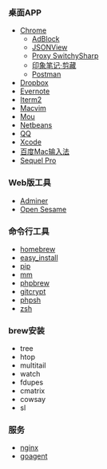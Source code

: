 ### 桌面APP
+ [Chrome](http://www.google.com/mac/)
  + [AdBlock](https://chrome.google.com/webstore/detail/adblock/gighmmpiobklfepjocnamgkkbiglidom)
  + [JSONView](https://chrome.google.com/webstore/detail/jsonview/chklaanhfefbnpoihckbnefhakgolnmc)
  + [Proxy SwitchySharp](https://chrome.google.com/webstore/detail/proxy-switchysharp/dpplabbmogkhghncfbfdeeokoefdjegm)
  + [印象笔记·剪藏](https://chrome.google.com/webstore/detail/evernote-web-clipper/pioclpoplcdbaefihamjohnefbikjilc)
  + [Postman](https://chrome.google.com/webstore/detail/postman-rest-client/fdmmgilgnpjigdojojpjoooidkmcomcm)
+ [Dropbox](https://www.dropbox.com/install2)
+ [Evernote](http://evernote.com/intl/zh-cn/download/)
+ [Iterm2](http://www.iterm2.com/#/section/home)
+ [Macvim](https://code.google.com/p/macvim/)
+ [Mou](http://mouapp.com/)
+ [Netbeans](https://netbeans.org/downloads/)
+ [QQ](http://im.qq.com/macqq/)
+ [Xcode](https://developer.apple.com/xcode/)
+ [百度Mac输入法](http://shouji.baidu.com/input/mac.html)
+ [Sequel Pro](http://www.sequelpro.com/download)

### Web版工具
+ [Adminer](http://www.adminer.org/)
+ [Open Sesame](https://github.com/liuxd/open-sesame/releases)

### 命令行工具
+ [homebrew](http://brew.sh/)
+ [easy_install](http://pythonhosted.org/distribute/easy_install.html)
+ [pip](https://pypi.python.org/pypi/pip)
+ [mm](https://github.com/liuxd/miao-miao/releases)
+ [phpbrew](https://github.com/c9s/phpbrew)
+ [gitcrypt](https://github.com/liuxd/git-encrypt)
+ [phpsh](https://github.com/liuxd/phpsh)
+ [zsh](http://www.zsh.org/)

### brew安装
+ tree
+ htop
+ multitail
+ watch
+ fdupes
+ cmatrix
+ cowsay
+ sl


### 服务
+ [nginx](http://nginx.org/en/download.html)
+ [goagent](https://code.google.com/p/goagent/)
